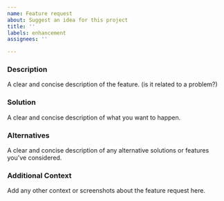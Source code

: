 ```yaml
---
name: Feature request
about: Suggest an idea for this project
title: ''
labels: enhancement
assignees: ''

---
```


### Description
A clear and concise description of the feature. (is it related to a problem?)

### Solution
A clear and concise description of what you want to happen.

### Alternatives
A clear and concise description of any alternative solutions or features you've considered.

### Additional Context
Add any other context or screenshots about the feature request here.
